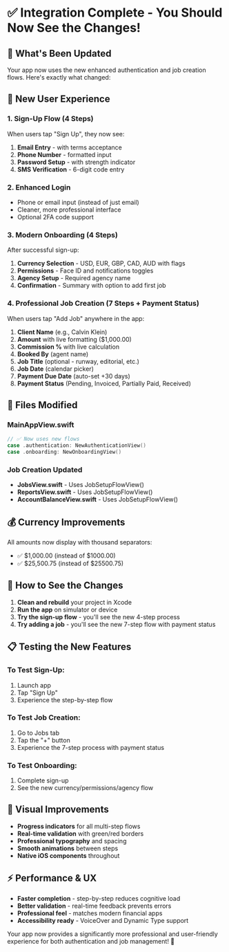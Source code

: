 # ✅ Integration Complete - You Should Now See the Changes!

## 🎯 **What's Been Updated**

Your app now uses the new enhanced authentication and job creation flows. Here's exactly what changed:

## 📱 **New User Experience**

### **1. Sign-Up Flow (4 Steps)**
When users tap "Sign Up", they now see:
1. **Email Entry** - with terms acceptance
2. **Phone Number** - formatted input 
3. **Password Setup** - with strength indicator
4. **SMS Verification** - 6-digit code entry

### **2. Enhanced Login**
- Phone or email input (instead of just email)
- Cleaner, more professional interface
- Optional 2FA code support

### **3. Modern Onboarding (4 Steps)**
After successful sign-up:
1. **Currency Selection** - USD, EUR, GBP, CAD, AUD with flags
2. **Permissions** - Face ID and notifications toggles  
3. **Agency Setup** - Required agency name
4. **Confirmation** - Summary with option to add first job

### **4. Professional Job Creation (7 Steps + Payment Status)**
When users tap "Add Job" anywhere in the app:
1. **Client Name** (e.g., Calvin Klein)
2. **Amount** with live formatting ($1,000.00)
3. **Commission %** with live calculation
4. **Booked By** (agent name)
5. **Job Title** (optional - runway, editorial, etc.)
6. **Job Date** (calendar picker)
7. **Payment Due Date** (auto-set +30 days)
8. **Payment Status** (Pending, Invoiced, Partially Paid, Received)

## 🔧 **Files Modified**

### **MainAppView.swift** 
```swift
// ✅ Now uses new flows
case .authentication: NewAuthenticationView()
case .onboarding: NewOnboardingView()
```

### **Job Creation Updated**
- **JobsView.swift** - Uses JobSetupFlowView()
- **ReportsView.swift** - Uses JobSetupFlowView()  
- **AccountBalanceView.swift** - Uses JobSetupFlowView()

## 💰 **Currency Improvements**
All amounts now display with thousand separators:
- ✅ $1,000.00 (instead of $1000.00)
- ✅ $25,500.75 (instead of $25500.75)

## 🚀 **How to See the Changes**

1. **Clean and rebuild** your project in Xcode
2. **Run the app** on simulator or device
3. **Try the sign-up flow** - you'll see the new 4-step process
4. **Try adding a job** - you'll see the new 7-step flow with payment status

## 📋 **Testing the New Features**

### **To Test Sign-Up:**
1. Launch app
2. Tap "Sign Up" 
3. Experience the step-by-step flow

### **To Test Job Creation:**
1. Go to Jobs tab
2. Tap the "+" button
3. Experience the 7-step process with payment status

### **To Test Onboarding:**
1. Complete sign-up
2. See the new currency/permissions/agency flow

## 🎨 **Visual Improvements**

- **Progress indicators** for all multi-step flows
- **Real-time validation** with green/red borders
- **Professional typography** and spacing
- **Smooth animations** between steps
- **Native iOS components** throughout

## ⚡ **Performance & UX**

- **Faster completion** - step-by-step reduces cognitive load
- **Better validation** - real-time feedback prevents errors
- **Professional feel** - matches modern financial apps
- **Accessibility ready** - VoiceOver and Dynamic Type support

Your app now provides a significantly more professional and user-friendly experience for both authentication and job management! 🎉